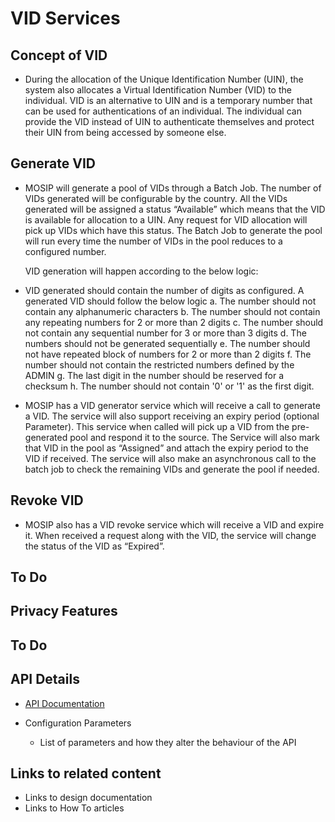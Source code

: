 # VID Services

## Concept of VID
* During the allocation of the Unique Identification Number (UIN), the system also allocates a Virtual Identification Number (VID) to the individual. VID is an alternative to UIN and is a temporary number that can be used for authentications of an individual. The individual can provide the VID instead of UIN to authenticate themselves and protect their UIN from being accessed by someone else.

## Generate VID
* MOSIP will generate a pool of VIDs through a Batch Job. The number of VIDs generated will be configurable by the country. All the VIDs generated will be assigned a status “Available” which means that the VID is available for allocation to a UIN. Any request for VID allocation will pick up VIDs which have this status. The Batch Job to generate the pool will run every time the number of VIDs in the pool reduces to a configured number.

    VID generation will happen according to the below logic:

* VID generated should contain the number of digits as configured.
A generated VID should follow the below logic a. The number should not contain any alphanumeric characters b. The number should not contain any repeating numbers for 2 or more than 2 digits c. The number should not contain any sequential number for 3 or more than 3 digits d. The numbers should not be generated sequentially e. The number should not have repeated block of numbers for 2 or more than 2 digits f. The number should not contain the restricted numbers defined by the ADMIN g. The last digit in the number should be reserved for a checksum h. The number should not contain '0' or '1' as the first digit.

* MOSIP has a VID generator service which will receive a call to generate a VID. The service will also support receiving an expiry period (optional Parameter). This service when called will pick up a VID from the pre-generated pool and respond it to the source. The Service will also mark that VID in the pool as “Assigned” and attach the expiry period to the VID if received. The service will also make an asynchronous call to the batch job to check the remaining VIDs and generate the pool if needed.

## Revoke VID
* MOSIP also has a VID revoke service which will receive a VID and expire it. When received a request along with the VID, the service will change the status of the VID as “Expired”.

## To Do
## Privacy Features

## To Do
## API Details
 * [API Documentation](https://nayakrounak.gitbook.io/mosip-docs/v/1.2.0/modules/id-repository/Credential-Service-API-Documentation.md)

* Configuration Parameters
    * List of parameters and how they alter the behaviour of the API

## Links to related content
* Links to design documentation
* Links to How To articles

